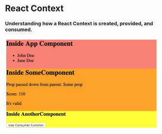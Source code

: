 # React Context
### Understanding how a React Context is created, provided, and consumed.
![Screen shot](public/screenShot.png?raw=true)
